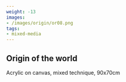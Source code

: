 ```yaml
---
weight: -13
images:
- /images/origin/or08.png
tags:
- mixed-media
---
```


## Origin of the world

Acrylic on canvas, mixed technique, 90x70cm
